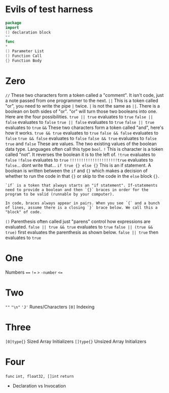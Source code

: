# Evils of test harness
```go
package
import
() declaration block
""
func
*
() Parameter List
() Function Call
{} Function Body
```

# Zero
`//`
    These two characters form a token called a "comment". It isn't code, just a note passed from one programmer to the next.
`||`
    This is a token called "or", you need to write the pipe `|` twice. `|` is not the same as `||`. There is a boolean on both sides of "or". "or" will turn those two booleans into one. Here are the four possibilities.
    `true || true` evaluates to `true`
    `false || false` evaluates to `false`
    `true || false` evaluates to `true`
    `false || true` evaluates to `true`
`&&`
    These two characters form a token called "and", here's how it works.
    `true && true` evaluates to `true`
    `false && false` evaluates to `false`
    `true && false` evaluates to `false`
    `false && true` evaluates to `false`
`true` and `false`
    These are values. The two existing values of the boolean data type. Languages often call this type `bool`.
`!`
    This is character is a token called "not". It reverses the boolean it is to the left of. 
    `!true` evaluates to `false`
    `!false` evaluates to `true`
    `!!!!!!!!!!!!!!!!!!!!!true` evaluates to `false`... dont write that...
`if true {} else {}`
    This is an if statement. A boolean is written between the `if` and `{}` which makes a decision of whether to run the code in that `{}` or skip to the code in the `else` block `{}`.
    
    `if` is a token that always starts an "if statement". If-statements need to provide a boolean and then `{}` braces in order for the program to be valid (runnable by your computer).

    In code, braces always appear in pairs. When you see `{` and a bunch of lines, assume there is a closing `}` brace below. We call this a "block" of code.
`()`
    Parenthesis often called just "parens" control how expressions are evaluated.
    `false || true && true` evaluates to `true`
    `false || (true && true)` first evaluates the parenthesis as shown below.
    `false || true` then evaluates to `true`
# One
Numbers
`==`
`!=`
`>`
`-number`
`<=`
# Two
`""`
`"\n"`
`'J'`
    Runes/Characters
`[0]`
    Indexing
# Three
`[0]type{}`
    Sized Array Initializers
`[]type{}`
    Unsized Array Initializers
# Four
`func`
`int, float32, []int`
`return`
- Declaration vs Invocation
